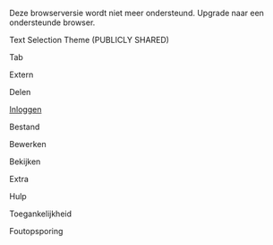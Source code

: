 
Deze browserversie wordt niet meer ondersteund. Upgrade naar een ondersteunde browser.

Text Selection Theme (PUBLICLY SHARED)

Tab

Extern

Delen

[Inloggen](https://accounts.google.com/ServiceLogin?service=wise&passive=1209600&osid=1&continue=https://docs.google.com/document/d/1sCe7Y_lhREljtn6m0Uu_EycbS82zRvWnNtkfEwFX9W0/edit&followup=https://docs.google.com/document/d/1sCe7Y_lhREljtn6m0Uu_EycbS82zRvWnNtkfEwFX9W0/edit&ltmpl=docs&ec=GAZAGQ)

Bestand

Bewerken

Bekijken

Extra

Hulp

Toegankelijkheid

Foutopsporing